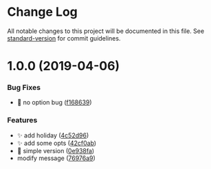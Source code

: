 # Change Log

All notable changes to this project will be documented in this file. See [standard-version](https://github.com/conventional-changelog/standard-version) for commit guidelines.

# 1.0.0 (2019-04-06)


### Bug Fixes

* :bug: no option bug ([f168639](https://github.com/huruji/webpack-plugin-996icu/commit/f168639))


### Features

* :sparkles: add holiday ([4c52d96](https://github.com/huruji/webpack-plugin-996icu/commit/4c52d96))
* :sparkles: add some opts ([42cf0ab](https://github.com/huruji/webpack-plugin-996icu/commit/42cf0ab))
* :tada: simple version ([0e938fa](https://github.com/huruji/webpack-plugin-996icu/commit/0e938fa))
* modify message ([76976a9](https://github.com/huruji/webpack-plugin-996icu/commit/76976a9))
